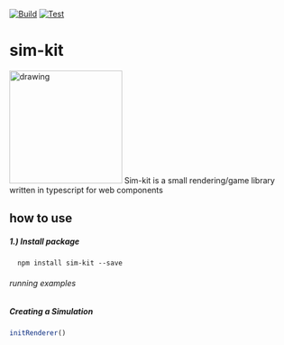 
[![Build](https://github.com/timofeji/sim-kit/actions/workflows/build.yml/badge.svg)](https://github.com/timofeji/sim-kit/actions/workflows/build.yml)
[![Test](https://github.com/timofeji/sim-kit/actions/workflows/test.yml/badge.svg)](https://github.com/timofeji/sim-kit/actions/workflows/test.yml)
# sim-kit
<!-- ![perennial](https://user-images.githubusercontent.com/11130291/168183021-e40cf3c5-4648-40f3-9d79-37c6a404aa1a.png)
 -->
<img src="https://user-images.githubusercontent.com/11130291/168183021-e40cf3c5-4648-40f3-9d79-37c6a404aa1a.png" alt="drawing" width="200"/>
Sim-kit is a small rendering/game library written in typescript for web components


## how to use
##### 1.) Install package
```
  npm install sim-kit --save
```


###### running examples


##### Creating a Simulation
```typescript
initRenderer()
```



